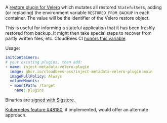 A [restore plugin for Velero](https://velero.io/docs/v1.8/custom-plugins/#plugin-kinds)
which mutates all restored `StatefulSet`s,
adding (or replacing) the environment variable `RESTORED_FROM_BACKUP` in each container.
The value will be the identifier of the Velero restore object.

This is useful for informing a stateful application that it has been freshly restored from backup.
It might then take special steps to recover from partly written files, etc.
CloudBees CI [honors this variable](https://docs.cloudbees.com/docs/admin-resources/latest/pipelines/controlling-builds#_restarting_builds_after_a_restore).

Usage:

```yaml
initContainers:
# your existing plugins, then add:
- name: inject-metadata-velero-plugin
  image: ghcr.io/cloudbees-oss/inject-metadata-velero-plugin:main
  imagePullPolicy: Always
  volumeMounts:
  - mountPath: /target
    name: plugins
```

Binaries are [signed with Sigstore](https://docs.sigstore.dev/cosign/openid_signing).

[Kubernetes feature #48180](https://github.com/kubernetes/kubernetes/issues/48180), if implemented, would offer an alternate approach.
